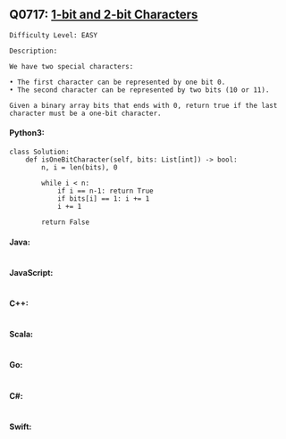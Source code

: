## Q0717: [1-bit and 2-bit Characters](https://leetcode.com/problems/1-bit-and-2-bit-characters/)

```
Difficulty Level: EASY
```

```
Description:

We have two special characters:

• The first character can be represented by one bit 0.
• The second character can be represented by two bits (10 or 11).

Given a binary array bits that ends with 0, return true if the last character must be a one-bit character.
```

#### Python3:

```
class Solution:
    def isOneBitCharacter(self, bits: List[int]) -> bool:
        n, i = len(bits), 0

        while i < n:
            if i == n-1: return True
            if bits[i] == 1: i += 1
            i += 1

        return False
```

#### Java:

```

```

#### JavaScript:

```

```

#### C++:

```

```

#### Scala:

```

```

#### Go:

```

```

#### C#:

```

```

#### Swift:

```

```